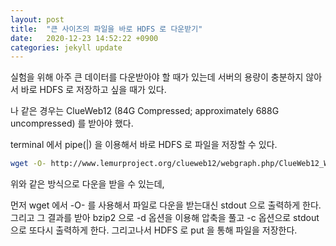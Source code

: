 ```yaml
---
layout: post
title:  "큰 사이즈의 파일을 바로 HDFS 로 다운받기"
date:   2020-12-23 14:52:22 +0900
categories: jekyll update
---
```


실험을 위해 아주 큰 데이터를 다운받아야 할 때가 있는데 서버의 용량이 충분하지 않아서 바로 HDFS 로 저장하고 싶을 때가 있다.

나 같은 경우는 ClueWeb12 (84G Compressed; approximately 688G uncompressed) 를 받아야 했다.  

terminal 에서 pipe(|) 을 이용해서 바로 HDFS 로 파일을 저장할 수 있다.

```bash
wget -O- http://www.lemurproject.org/clueweb12/webgraph.php/ClueWeb12_WebGraph_v2_0.txt.bz2 | bzip2 -dc | hdfs dfs -put - cw12.tsv
```

위와 같은 방식으로 다운을 받을 수 있는데,

먼저 wget 에서 -O- 를 사용해서 파일로 다운을 받는대신 stdout 으로 출력하게 한다. 그리고 그 결과를 받아 bzip2 으로 -d 옵션을 이용해 압축을 풀고 -c 옵션으로 stdout 으로 또다시 출력하게 한다. 그리고나서 HDFS 로 put 을 통해 파일을 저장한다.
 
